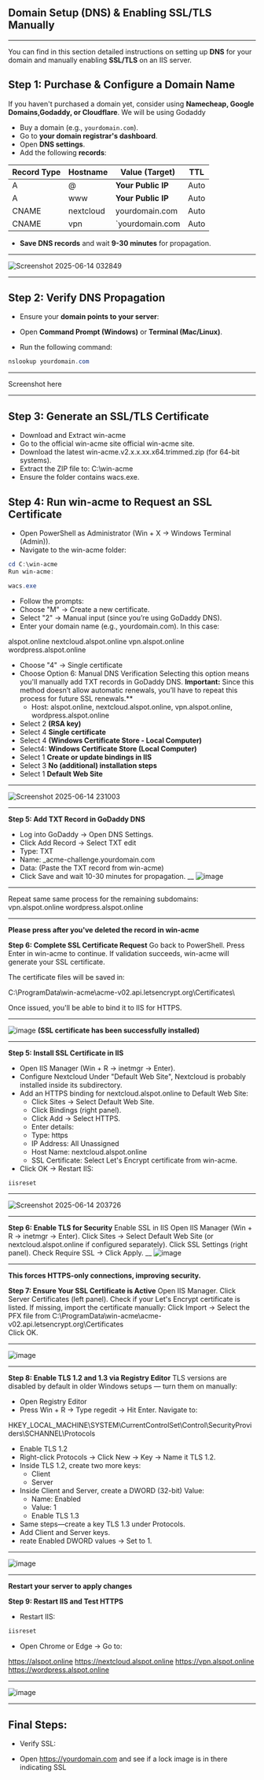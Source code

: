 ## **Domain Setup (DNS) & Enabling SSL/TLS Manually**
___
You can find in this section detailed instructions on setting up **DNS** for your domain and manually enabling **SSL/TLS** on an IIS server.  

##  **Step 1: Purchase & Configure a Domain Name**
If you haven't purchased a domain yet, consider using **Namecheap, Google Domains,Godaddy, or Cloudflare**.
We will be using Godaddy

- Buy a domain (e.g., `yourdomain.com`).  
- Go to **your domain registrar's dashboard**.  
- Open **DNS settings**.  
- Add the following **records**:

| Record Type | Hostname | Value (Target)         | TTL  |
|------------|---------|----------------------|------|
| A          | @       | **Your Public IP**    | Auto |
| A          | www     | **Your Public IP**    | Auto |
| CNAME      | nextcloud | yourdomain.com    | Auto |
| CNAME      | vpn     |`yourdomain.com    | Auto |

- **Save DNS records** and wait **9-30 minutes** for propagation.  

____
![Screenshot 2025-06-14 032849](https://github.com/user-attachments/assets/6bb427de-e962-40f7-a494-28a25dcb9ce4)
___

## **Step 2: Verify DNS Propagation**  
- Ensure your **domain points to your server**:

- Open **Command Prompt (Windows)** or **Terminal (Mac/Linux)**.  
- Run the following command:
```powershell
nslookup yourdomain.com
```
__________

Screenshot here
_______

## **Step 3: Generate an SSL/TLS Certificate**

- Download and Extract win-acme
- Go to the official win-acme site official win-acme site.
- Download the latest win-acme.v2.x.x.xx.x64.trimmed.zip (for 64-bit systems).
- Extract the ZIP file to:
C:\win-acme
- Ensure the folder contains wacs.exe.

## **Step 4: Run win-acme to Request an SSL Certificate**
- Open PowerShell as Administrator (Win + X → Windows Terminal (Admin)).
- Navigate to the win-acme folder:

```powershell
cd C:\win-acme
Run win-acme:
```
```powershell
wacs.exe
```
- Follow the prompts:
- Choose "M" → Create a new certificate.
- Select "2" → Manual input (since you’re using GoDaddy DNS).
- Enter your domain name (e.g., yourdomain.com). In this case:
  
alspot.online
nextcloud.alspot.online
vpn.alspot.online
wordpress.alspot.online
 
- Choose "4" → Single certificate
- Choose Option 6: Manual DNS Verification
Selecting this option means you'll manually add TXT records in GoDaddy DNS.
**Important:** Since this method doesn’t allow automatic renewals, you’ll have to repeat this process for future SSL renewals.**
   - Host: alspot.online, nextcloud.alspot.online, vpn.alspot.online, wordpress.alspot.online
- Select 2 **(RSA key)**
- Select 4 **Single certificate**
- Select 4 **(Windows Certificate Store - Local Computer)**
- Select4: **Windows Certificate Store (Local Computer)**
- Select 1 **Create or update bindings in IIS**
- Select 3 **No (additional) installation steps**
- Select 1 **Default Web Site**  
_______
![Screenshot 2025-06-14 231003](https://github.com/user-attachments/assets/adb19038-3b43-4e31-be0c-85f8c5a7563c)

____
**Step 5: Add TXT Record in GoDaddy DNS**
- Log into GoDaddy → Open DNS Settings.
- Click Add Record → Select TXT edit
- Type: TXT
- Name: _acme-challenge.yourdomain.com
- Data: (Paste the TXT record from win-acme)
- Click Save and wait 10-30 minutes for propagation.
__
![image](https://github.com/user-attachments/assets/767cff0c-c076-427c-bfd7-3ffce7af389d)
_____
Repeat same same process for the remaining subdomains:  vpn.alspot.online  wordpress.alspot.online 
_____
 **Please press <Enter> after you've deleted the record in win-acme**
 
**Step 6: Complete SSL Certificate Request**
Go back to PowerShell.
Press Enter in win-acme to continue.
If validation succeeds, win-acme will generate your SSL certificate.

The certificate files will be saved in:

C:\ProgramData\win-acme\acme-v02.api.letsencrypt.org\Certificates\

Once issued, you'll be able to bind it to IIS for HTTPS.
___
![image](https://github.com/user-attachments/assets/76ba0906-7028-4417-805a-31999a21c5b4)
**(SSL certificate has been successfully installed)**
_____

**Step 5: Install SSL Certificate in IIS**

- Open IIS Manager (Win + R → inetmgr → Enter).
- Configure Nextcloud Under "Default Web Site", Nextcloud is probably installed inside its subdirectory.
- Add an HTTPS binding for nextcloud.alspot.online to Default Web Site:
   - Click Sites → Select Default Web Site.
   - Click Bindings (right panel).
   - Click Add → Select HTTPS.
   - Enter details:
   - Type: https
   - IP Address: All Unassigned
   - Host Name: nextcloud.alspot.online
   - SSL Certificate: Select Let's Encrypt certificate from win-acme.
- Click OK → Restart IIS:
```powershell
iisreset
```
___
![Screenshot 2025-06-14 203726](https://github.com/user-attachments/assets/525426aa-3269-4028-9256-7702591da840)
____

**Step 6: Enable TLS for Security**
Enable SSL in IIS
Open IIS Manager (Win + R → inetmgr → Enter).
Click Sites → Select Default Web Site (or nextcloud.alspot.online if configured separately).
Click SSL Settings (right panel).
Check Require SSL → Click Apply.
__
![image](https://github.com/user-attachments/assets/0fedd3b0-2ca9-43d0-be5d-fa382ca521a6)
___
**This forces HTTPS-only connections, improving security.**

**Step 7: Ensure Your SSL Certificate is Active**
Open IIS Manager.
Click Server Certificates (left panel).
Check if your Let's Encrypt certificate is listed.
If missing, import the certificate manually:
Click Import → Select the PFX file from C:\ProgramData\win-acme\acme-v02.api.letsencrypt.org\Certificates\
Click OK.
___
![image](https://github.com/user-attachments/assets/c8a74a67-5bc3-40ae-b2b5-0914101043fb)
____

**Step 8: Enable TLS 1.2 and 1.3 via Registry Editor** 
TLS versions are disabled by default in older Windows setups
— turn them on manually:
- Open Registry Editor
- Press Win + R → Type regedit → Hit Enter.
Navigate to:

HKEY_LOCAL_MACHINE\SYSTEM\CurrentControlSet\Control\SecurityProviders\SCHANNEL\Protocols
- Enable TLS 1.2
- Right-click Protocols → Click New → Key → Name it TLS 1.2.
- Inside TLS 1.2, create two more keys:
   - Client
   - Server
- Inside Client and Server, create a DWORD (32-bit) Value:
   - Name: Enabled
   - Value: 1
   - Enable TLS 1.3
- Same steps—create a key TLS 1.3 under Protocols.
- Add Client and Server keys.
- reate Enabled DWORD values → Set to 1.
____
![image](https://github.com/user-attachments/assets/965e7aad-e9de-4711-9e85-4ce3d22d4233)
____
**Restart your server to apply changes**

**Step 9: Restart IIS and Test HTTPS**
- Restart IIS:
```powershell
iisreset
```
- Open Chrome or Edge → Go to:

 https://alspot.online 
 https://nextcloud.alspot.online 
 https://vpn.alspot.online 
 https://wordpress.alspot.online
______
![image](https://github.com/user-attachments/assets/53013f27-1c8b-4d7b-bf90-569a6dd9761c)

_______

## Final Steps:

-  Verify SSL:

- Open https://yourdomain.com and see if a lock image is in there indicating SSL






